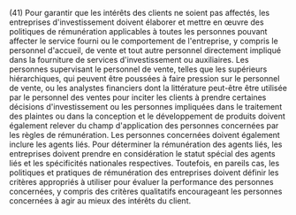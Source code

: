 (41) Pour garantir que les intérêts des clients ne soient pas affectés, les entreprises d'investissement doivent élaborer et mettre en œuvre des politiques de rémunération applicables à toutes les personnes pouvant affecter le service fourni ou le comportement de l'entreprise, y compris le personnel d'accueil, de vente et tout autre personnel directement impliqué dans la fourniture de services d'investissement ou auxiliaires. Les personnes supervisant le personnel de vente, telles que les supérieurs hiérarchiques, qui peuvent être poussées à faire pression sur le personnel de vente, ou les analystes financiers dont la littérature peut-être être utilisée par le personnel des ventes pour inciter les clients à prendre certaines décisions d'investissement ou les personnes impliquées dans le traitement des plaintes ou dans la conception et le développement de produits doivent également relever du champ d'application des personnes concernées par les règles de rémunération. Les personnes concernées doivent également inclure les agents liés. Pour déterminer la rémunération des agents liés, les entreprises doivent prendre en considération le statut spécial des agents liés et les spécificités nationales respectives. Toutefois, en pareils cas, les politiques et pratiques de rémunération des entreprises doivent définir les critères appropriés à utiliser pour évaluer la performance des personnes concernées, y compris des critères qualitatifs encourageant les personnes concernées à agir au mieux des intérêts du client.